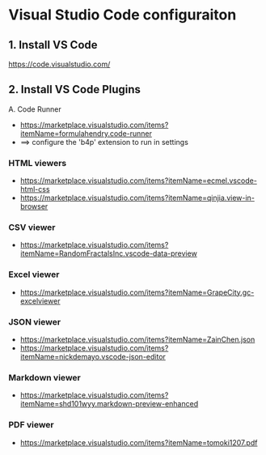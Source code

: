 # Visual Studio Code configuraiton


## 1. Install VS Code
https://code.visualstudio.com/


## 2. Install VS Code Plugins

A. Code Runner
* https://marketplace.visualstudio.com/items?itemName=formulahendry.code-runner
* ==> configure the 'b4p' extension to run in settings


### HTML viewers
* https://marketplace.visualstudio.com/items?itemName=ecmel.vscode-html-css
* https://marketplace.visualstudio.com/items?itemName=qinjia.view-in-browser

### CSV viewer
* https://marketplace.visualstudio.com/items?itemName=RandomFractalsInc.vscode-data-preview

### Excel viewer
* https://marketplace.visualstudio.com/items?itemName=GrapeCity.gc-excelviewer

### JSON viewer
* https://marketplace.visualstudio.com/items?itemName=ZainChen.json
* https://marketplace.visualstudio.com/items?itemName=nickdemayo.vscode-json-editor

### Markdown viewer
* https://marketplace.visualstudio.com/items?itemName=shd101wyy.markdown-preview-enhanced

### PDF viewer
* https://marketplace.visualstudio.com/items?itemName=tomoki1207.pdf

